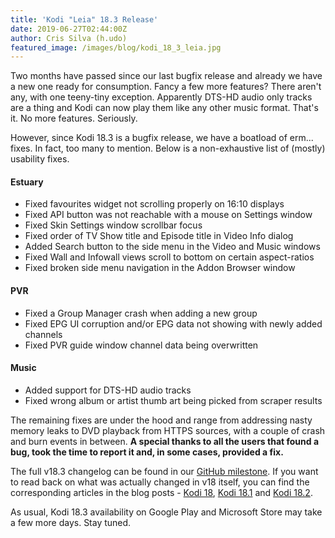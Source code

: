 ```yaml
---
title: 'Kodi "Leia" 18.3 Release'
date: 2019-06-27T02:44:00Z
author: Cris Silva (h.udo)
featured_image: /images/blog/kodi_18_3_leia.jpg
---
```

Two months have passed since our last bugfix release and already we have a new one ready for consumption. Fancy a few more features? There aren't any, with one teeny-tiny exception. Apparently DTS-HD audio only tracks are a thing and Kodi can now play them like any other music format. That's it. No more features. Seriously.

 However, since Kodi 18.3 is a bugfix release, we have a boatload of erm... fixes. In fact, too many to mention. Below is a non-exhaustive list of (mostly) usability fixes.

 #### Estuary

 
 * Fixed favourites widget not scrolling properly on 16:10 displays
 * Fixed API button was not reachable with a mouse on Settings window
 * Fixed Skin Settings window scrollbar focus
 * Fixed order of TV Show title and Episode title in Video Info dialog
 * Added Search button to the side menu in the Video and Music windows
 * Fixed Wall and Infowall views scroll to bottom on certain aspect-ratios
 * Fixed broken side menu navigation in the Addon Browser window
 
 #### PVR

 
 * Fixed a Group Manager crash when adding a new group
 * Fixed EPG UI corruption and/or EPG data not showing with newly added channels
 * Fixed PVR guide window channel data being overwritten
 
 #### Music

 
 * Added support for DTS-HD audio tracks
 * Fixed wrong album or artist thumb art being picked from scraper results
 
 The remaining fixes are under the hood and range from addressing nasty memory leaks to DVD playback from HTTPS sources, with a couple of crash and burn events in between. **A special thanks to all the users that found a bug, took the time to report it and, in some cases, provided a fix.**

 The full v18.3 changelog can be found in our [GitHub milestone](https://github.com/xbmc/xbmc/compare/18.2-Leia...18.3-Leia). If you want to read back on what was actually changed in v18 itself, you can find the corresponding articles in the blog posts - [Kodi 18](https://kodi.tv/article/kodi-180), [Kodi 18.1](https://kodi.tv/article/kodi-v181-leia-rc1) and [Kodi 18.2](https://kodi.tv/article/kodi-leia-182-release).

 As usual, Kodi 18.3 availability on Google Play and Microsoft Store may take a few more days. Stay tuned.

 